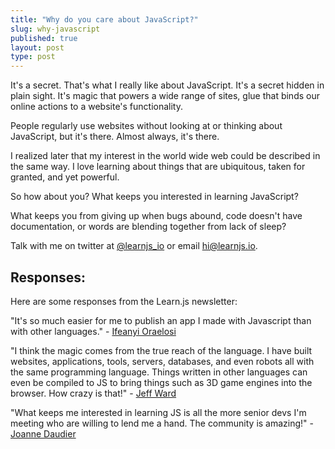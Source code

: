 ```yaml
---
title: "Why do you care about JavaScript?"
slug: why-javascript
published: true
layout: post
type: post
---
```


It's a secret. That's what I really like about JavaScript. It's a secret hidden in plain sight. It's magic that powers a wide range of sites, glue that binds our online actions to a website's functionality.

People regularly use websites without looking at or thinking about JavaScript, but it's there. Almost always, it's there.

I realized later that my interest in the world wide web could be described in the same way. I love learning about things that are ubiquitous, taken for granted, and yet powerful.

So how about you? What keeps you interested in learning JavaScript?

What keeps you from giving up when bugs abound, code doesn't have documentation, or words are blending together from lack of sleep?

Talk with me on twitter at [@learnjs_io](http://twitter.com/learnjs_io) or email hi@learnjs.io.


## Responses:

Here are some responses from the Learn.js newsletter:

"It's so much easier for me to publish an app I made with Javascript than with other languages." - [Ifeanyi Oraelosi](https://plus.google.com/u/4/+IfeanyiOraelosi/posts)

"I think the magic comes from the true reach of the language. I have built websites, applications, tools, servers, databases, and even robots all with the same programming language. Things written in other languages can even be compiled to JS to bring things such as 3D game engines into the browser. How crazy is that!" - [Jeff Ward](https://twitter.com/jeffscottward)

"What keeps me interested in learning JS is all the more senior devs I'm meeting who are willing to lend me a hand. The community is amazing!" - [Joanne Daudier](https://twitter.com/jdaudier)
